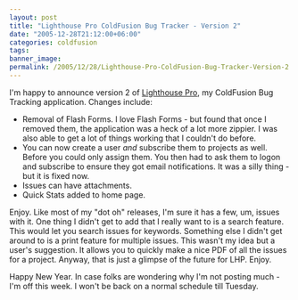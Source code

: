 ```yaml
---
layout: post
title: "Lighthouse Pro ColdFusion Bug Tracker - Version 2"
date: "2005-12-28T21:12:00+06:00"
categories: coldfusion 
tags: 
banner_image: 
permalink: /2005/12/28/Lighthouse-Pro-ColdFusion-Bug-Tracker-Version-2
---
```


I'm happy to announce version 2 of <a href="http://ray.camdenfamily.com/projects/lhp">Lighthouse Pro</a>, my ColdFusion Bug Tracking application. Changes include:

<ul>
<li>Removal of Flash Forms. I love Flash Forms - but found that once I removed them, the application was a heck of a lot more zippier. I was also able to get a lot of things working that I couldn't do before.
<li>You can now create a user <i>and</i> subscribe them to projects as well. Before you could only assign them. You then had to ask them to logon and subscribe to ensure they got email notifications. It was a silly thing - but it is fixed now.
<li>Issues can have attachments. 
<li>Quick Stats added to home page.
</ul>

Enjoy. Like most of my "dot oh" releases, I'm sure it has a few, um, issues with it. One thing I didn't get to add that I really want to is a search feature. This would let you search issues for keywords. Something else I didn't get around to is a print feature for multiple issues. This wasn't my idea but a user's suggestion. It allows you to quickly make a nice PDF of all the issues for a project. Anyway, that is just a glimpse of the future for LHP. Enjoy.

Happy New Year. In case folks are wondering why I'm not posting much - I'm off this week. I won't be back on a normal schedule till Tuesday.